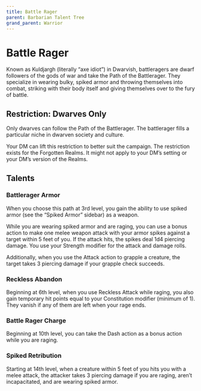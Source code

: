 ```yaml
---
title: Battle Rager
parent: Barbarian Talent Tree
grand_parent: Warrior
---
```


# Battle Rager
Known as Kuldjargh (literally “axe idiot”) in Dwarvish, battleragers are dwarf followers of the gods of war and take the Path of the Battlerager. They specialize in wearing bulky, spiked armor and throwing themselves into combat, striking with their body itself and giving themselves over to the fury of battle.

## Restriction: Dwarves Only
Only dwarves can follow the Path of the Battlerager. The battlerager fills a particular niche in dwarven society and culture.

Your DM can lift this restriction to better suit the campaign. The restriction exists for the Forgotten Realms. It might not apply to your DM’s setting or your DM’s version of the Realms.

## Talents

### Battlerager Armor
When you choose this path at 3rd level, you gain the ability to use spiked armor (see the “Spiked Armor” sidebar) as a weapon.

While you are wearing spiked armor and are raging, you can use a bonus action to make one melee weapon attack with your armor spikes against a target within 5 feet of you. If the attack hits, the spikes deal 1d4 piercing damage. You use your Strength modifier for the attack and damage rolls.

Additionally, when you use the Attack action to grapple a creature, the target takes 3 piercing damage if your grapple check succeeds.

### Reckless Abandon
Beginning at 6th level, when you use Reckless Attack while raging, you also gain temporary hit points equal to your Constitution modifier (minimum of 1). They vanish if any of them are left when your rage ends.

### Battle Rager Charge
Beginning at 10th level, you can take the Dash action as a bonus action while you are raging.

### Spiked Retribution
Starting at 14th level, when a creature within 5 feet of you hits you with a melee attack, the attacker takes 3 piercing damage if you are raging, aren’t incapacitated, and are wearing spiked armor.
